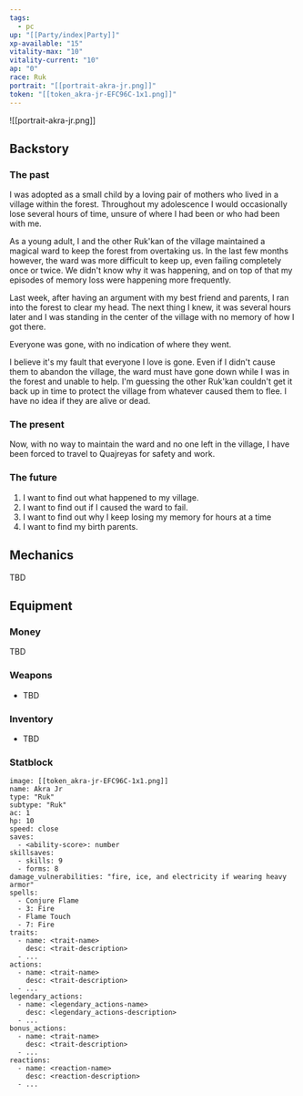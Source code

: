 ```yaml
---
tags:
  - pc
up: "[[Party/index|Party]]"
xp-available: "15"
vitality-max: "10"
vitality-current: "10"
ap: "0"
race: Ruk
portrait: "[[portrait-akra-jr.png]]"
token: "[[token_akra-jr-EFC96C-1x1.png]]"
---
```

![[portrait-akra-jr.png]]

## Backstory

### The past

I was adopted as a small child by a loving pair of mothers who lived in a village within the forest. Throughout my adolescence I would occasionally lose several hours of time, unsure of where I had been or who had been with me. 

As a young adult, I and the other Ruk'kan of the village maintained a magical ward to keep the forest from overtaking us. In the last few months however, the ward was more difficult to keep up, even failing completely once or twice. We didn't know why it was happening, and on top of that my episodes of memory loss were happening more frequently. 

Last week, after having an argument with my best friend and parents, I ran into the forest to clear my head. The next thing I knew, it was several hours later and I was standing in the center of the village with no memory of how I got there.

Everyone was gone, with no indication of where they went.

I believe it's my fault that everyone I love is gone. Even if I didn't cause them to abandon the village, the ward must have gone down while I was in the forest and unable to help. I'm guessing the other Ruk'kan couldn't get it back up in time to protect the village from whatever caused them to flee. I have no idea if they are alive or dead.

### The present

Now, with no way to maintain the ward and no one left in the village, I have been forced to travel to Quajreyas for safety and work.

### The future

1. I want to find out what happened to my village. 
2. I want to find out if I caused the ward to fail. 
3. I want to find out why I keep losing my memory for hours at a time
5. I want to find my birth parents. 

## Mechanics

TBD

## Equipment

### Money

TBD

### Weapons

- TBD

### Inventory

- TBD

### Statblock

```statblock
image: [[token_akra-jr-EFC96C-1x1.png]]
name: Akra Jr
type: "Ruk"
subtype: "Ruk"
ac: 1
hp: 10
speed: close
saves:
  - <ability-score>: number
skillsaves:
  - skills: 9
  - forms: 8
damage_vulnerabilities: "fire, ice, and electricity if wearing heavy armor"
spells:
  - Conjure Flame
  - 3: Fire
  - Flame Touch
  - 7: Fire
traits:
  - name: <trait-name>
    desc: <trait-description>
  - ...
actions:
  - name: <trait-name>
    desc: <trait-description>
  - ...
legendary_actions:
  - name: <legendary_actions-name>
    desc: <legendary_actions-description>
  - ...
bonus_actions:
  - name: <trait-name>
    desc: <trait-description>
  - ...
reactions:
  - name: <reaction-name>
    desc: <reaction-description>
  - ...
```